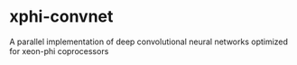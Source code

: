 xphi-convnet
============

A parallel implementation of deep convolutional neural networks optimized for xeon-phi coprocessors
